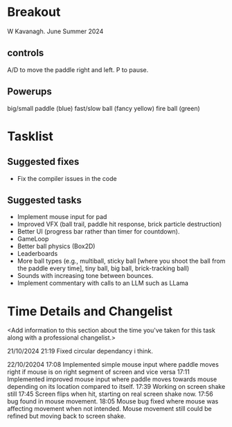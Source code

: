 # Breakout

W Kavanagh. June Summer 2024

## controls

A/D to move the paddle right and left.
P to pause.

## Powerups

big/small paddle (blue)
fast/slow ball (fancy yellow)
fire ball (green)

# Tasklist

## Suggested fixes

* Fix the compiler issues in the code

## Suggested tasks

* Implement mouse input for pad
* Improved VFX (ball trail, paddle hit response, brick particle destruction)
* Better UI (progress bar rather than timer for countdown).
* GameLoop
* Better ball physics (Box2D)
* Leaderboards
* More ball types (e.g., multiball, sticky ball [where you shoot the ball from the paddle every time], tiny ball, big ball, brick-tracking ball)
* Sounds with increasing tone between bounces.
* Implement commentary with calls to an LLM such as LLama

# Time Details and Changelist
<Add information to this section about the time you've taken for this task along with a professional changelist.>

21/10/2024
21:19 Fixed circular dependancy i think.

22/10/20204
17:08 Implemented simple mouse input where paddle moves right if mouse is on right segment of screen and vice versa
17:11 Implemented improved mouse input where paddle moves towards mouse depending on its location compared to itself.
17:39 Working on screen shake still
17:45 Screen flips when hit, starting on real screen shake now. 
17:56 bug found in mouse movement.
18:05 Mouse bug fixed where mouse was affecting movement when not intended. Mouse movement still could be refined but moving back to screen shake.
